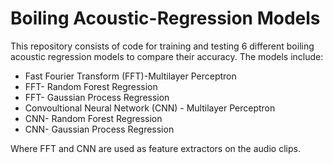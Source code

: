 # Boiling Acoustic-Regression Models
This repository consists of code for training and testing 6 different boiling acoustic regression models to compare their accuracy. 
The models include: <br>
* Fast Fourier Transform (FFT)-Multilayer Perceptron
* FFT- Random Forest Regression
* FFT- Gaussian Process Regression
* Convoultional Neural Network (CNN) - Multilayer Perceptron
* CNN- Random Forest Regression
* CNN- Gaussian Process Regression

Where FFT and CNN are used as feature extractors on the audio clips.
